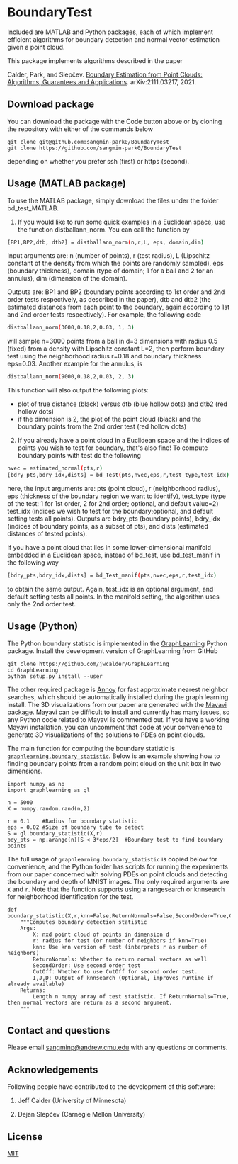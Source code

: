 # BoundaryTest
Included are MATLAB and Python packages, each of which implement efficient algorithms for boundary detection and normal vector estimation given a point cloud.

This package implements algorithms described in the paper

Calder, Park, and Slepčev. [Boundary Estimation from Point Clouds: Algorithms, Guarantees and Applications](https://arxiv.org/abs/2111.03217). arXiv:2111.03217, 2021.



## Download package

You can download the package with the Code button above or by cloning the repository with either of the commands below

```
git clone git@github.com:sangmin-park0/BoundaryTest
git clone https://github.com/sangmin-park0/BoundaryTest
```

depending on whether you prefer ssh (first) or https (second).


## Usage (MATLAB package)

To use the MATLAB package, simply download the files under the folder bd_test_MATLAB.

1. If you would like to run some quick examples in a Euclidean space, use the function distballann_norm. You can call the function by
```bash
[BP1,BP2,dtb, dtb2] = distballann_norm(n,r,L, eps, domain,dim)
```
Input arguments are: n (number of points), r (test radius), L (Lipschitz constant of the density from which the points are randomly sampled), eps (boundary thickness), domain (type of domain; 1 for a ball and 2 for an annulus), dim (dimension of the domain).

Outputs are: BP1 and BP2 (boundary points according to 1st order and 2nd order tests respectively, as described in the paper), dtb and dtb2 (the estimated distances from each point to the boundary, again according to 1st and 2nd order tests respectively). For example, the following code
```bash
distballann_norm(3000,0.18,2,0.03, 1, 3)
```
will sample n=3000 points from a ball in d=3 dimensions with radius 0.5 (fixed) from a density with Lipschitz constant L=2, then perform boundary test using the neighborhood radius r=0.18 and boundary thickness eps=0.03.
Another example for the annulus, is
```bash
distballann_norm(9000,0.18,2,0.03, 2, 3)
```
This function will also output the following plots:
- plot of true distance (black) versus dtb (blue hollow dots) and dtb2 (red hollow dots)
- if the dimension is 2, the plot of the point cloud (black) and the boundary points from the 2nd order test (red hollow dots)


2. If you already have a point cloud in a Euclidean space and the indices of points you wish to test for boundary, that's also fine! To compute boundary points with test do the following
```bash
nvec = estimated_normal(pts,r)
[bdry_pts,bdry_idx,dists] = bd_Test(pts,nvec,eps,r,test_type,test_idx)
```
here, the input arguments are: pts (point cloud), r (neighborhood radius), eps (thickness of the boundary region we want to identify), test_type (type of the test: 1 for 1st order, 2 for 2nd order; optional, and default value=2) test_idx (indices we wish to test for the boundary;optional, and default setting tests all points). 
Outputs are bdry_pts (boundary points), bdry_idx (indices of boundary points, as a subset of pts), and dists (estimated distances of tested points).

If you have a point cloud that lies in some lower-dimensional manifold embedded in a Euclidean space, instead of bd_test, use bd_test_manif in the following way
```bash
[bdry_pts,bdry_idx,dists] = bd_Test_manif(pts,nvec,eps,r,test_idx)
```
to obtain the same output. Again, test_idx is an optional argument, and default setting tests all points. In the manifold setting, the algorithm uses only the 2nd order test.

## Usage (Python)

The Python boundary statistic is implemented in the [GraphLearning](https://github.com/jwcalder/GraphLearning) Python package. Install the development version of GraphLearning from GitHub
```
git clone https://github.com/jwcalder/GraphLearning
cd GraphLearning
python setup.py install --user
```
The other required package is [Annoy](https://github.com/spotify/annoy) for fast approximate nearest neighbor searches, which should be automatically installed during the graph learning install. The 3D visualizations from our paper are generated with the [Mayavi](https://docs.enthought.com/mayavi/mayavi/) package. Mayavi can be difficult to install and currently has many issues, so any Python code related to Mayavi is commented out. If you have a working Mayavi installation, you can uncomment that code at your convenience to generate 3D visualizations of the solutions to PDEs on point clouds.

The main function for computing the boundary statistic is [`graphlearning.boundary_statistic`](https://github.com/jwcalder/GraphLearning/blob/aca2d48fa4a1772cfa998aaf1b5c2384dc2b61e7/graphlearning/graphlearning.py#L877). Below is an example showing how to finding boundary points from a random point cloud on the unit box in two dimensions.
```
import numpy as np
import graphlearning as gl

n = 5000
X = numpy.random.rand(n,2)  

r = 0.1    #Radius for boundary statistic
eps = 0.02 #Size of boundary tube to detect
S = gl.boundary_statistic(X,r)
bdy_pts = np.arange(n)[S < 3*eps/2]  #Boundary test to find boundary points
```
The full usage of `graphlearning.boundary_statistic` is copied below for convenience, and the Python folder has scripts for running the experiments from our paper concerned with solving PDEs on point clouds and detecting the boundary and depth of MNIST images. The only required arguments are `X` and `r`. Note that the function supports using a rangesearch or knnsearch for neighborhood identification for the test.
```
def boundary_statistic(X,r,knn=False,ReturnNormals=False,SecondOrder=True,CutOff=True,I=None,J=None,D=None):
    """Computes boundary detection statistic
    Args:
        X: nxd point cloud of points in dimension d
        r: radius for test (or number of neighbors if knn=True)
        knn: Use knn version of test (interprets r as number of neighbors)
        ReturnNormals: Whether to return normal vectors as well
        SecondOrder: Use second order test
        CutOff: Whether to use CutOff for second order test.
        I,J,D: Output of knnsearch (Optional, improves runtime if already available)
    Returns:
        Length n numpy array of test statistic. If ReturnNormals=True, then normal vectors are return as a second argument.
    """
```

## Contact and questions
Please email sangminp@andrew.cmu.edu with any questions or comments.

## Acknowledgements
Following people have contributed to the development of this software:

1. Jeff Calder (University of Minnesota)

2. Dejan Slepčev (Carnegie Mellon University)

## License
[MIT](https://choosealicense.com/licenses/mit/)
